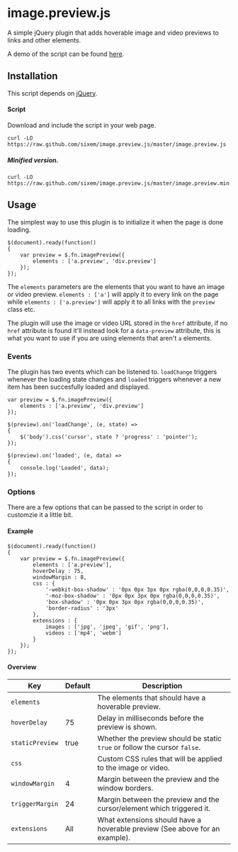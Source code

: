 # image.preview.js
A simple jQuery plugin that adds hoverable image and video previews to links and other elements.

A demo of the script can be found [here](https://eyy.co/demo/image.preview.js/).

## Installation
This script depends on [jQuery](https://github.com/jquery/jquery).

#### Script
Download and include the script in your web page.
```
curl -LO https://raw.github.com/sixem/image.preview.js/master/image.preview.js
```
##### Minified version.
```
curl -LO https://raw.github.com/sixem/image.preview.js/master/image.preview.min.js
```
## Usage
The simplest way to use this plugin is to initialize it when the page is done loading.
```
$(document).ready(function()
{
	var preview = $.fn.imagePreview({
		elements : ['a.preview', 'div.preview']
	});
});
```
The `elements` parameters are the elements that you want to have an image or video preview. `elements : ['a']` will apply it to every link on the page while `elements : ['a.preview']` will apply it to all links with the `preview` class etc.

The plugin will use the image or video URL stored in the `href` attribute, if no `href` attribute is found it'll instead look for a `data-preview` attribute, this is what you want to use if you are using elements that aren't `a` elements.

### Events
The plugin has two events which can be listened to. `loadChange` triggers whenever the loading state changes and `loaded` triggers whenever a new item has been succesfully loaded and displayed.
```
var preview = $.fn.imagePreview({
	elements : ['a.preview', 'div.preview']
});
	
$(preview).on('loadChange', (e, state) =>
{
	$('body').css('cursor', state ? 'progress' : 'pointer');
});

$(preview).on('loaded', (e, data) =>
{
	console.log('Loaded', data);
});
```

### Options
There are a few options that can be passed to the script in order to customzie it a little bit.
#### Example
```
$(document).ready(function()
{
	var preview = $.fn.imagePreview({
		elements : ['a.preview'],
		hoverDelay : 75,
		windowMargin : 8,
		css : {
			'-webkit-box-shadow' : '0px 0px 3px 0px rgba(0,0,0,0.35)',
			'-moz-box-shadow' : '0px 0px 3px 0px rgba(0,0,0,0.35)',
			'box-shadow' : '0px 0px 3px 0px rgba(0,0,0,0.35)',
			'border-radius' : '3px'
		},
		extensions : {
			images : ['jpg', 'jpeg', 'gif', 'png'],
			videos : ['mp4', 'webm']
		}
	});
});
```
#### Overview

Key | Default | Description
----|---------|------------
`elements` | | The elements that should have a hoverable preview.
`hoverDelay` | 75 | Delay in milliseconds before the preview is shown.
`staticPreview` | true | Whether the preview should be static `true` or follow the cursor `false`.
`css` | | Custom CSS rules that will be applied to the image or video.
`windowMargin` | 4 | Margin between the preview and the window borders.
`triggerMargin` | 24 | Margin between the preview and the cursor/element which triggered it.
`extensions` | All | What extensions should have a hoverable preview (See above for an example).